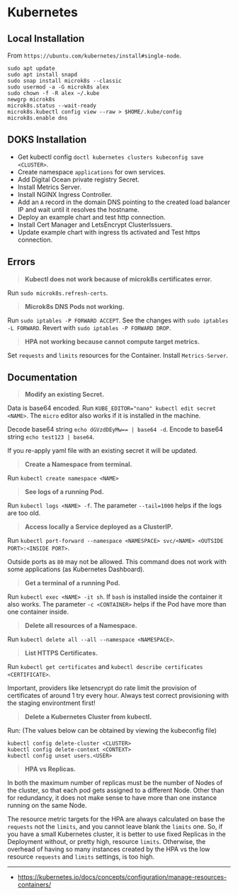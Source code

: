 # Kubernetes

## Local Installation

From `https://ubuntu.com/kubernetes/install#single-node`.

```
sudo apt update
sudo apt install snapd
sudo snap install microk8s --classic
sudo usermod -a -G microk8s alex
sudo chown -f -R alex ~/.kube
newgrp microk8s
microk8s.status --wait-ready
microk8s.kubectl config view --raw > $HOME/.kube/config
microk8s.enable dns
```

## DOKS Installation

- Get kubectl config `doctl kubernetes clusters kubeconfig save <CLUSTER>`.
- Create namespace `applications` for own services.
- Add Digital Ocean private registry Secret.
- Install Metrics Server.
- Install NGINX Ingress Controller.
- Add an `A` record in the domain DNS pointing to the created load balancer IP and wait until it resolves the hostname.
- Deploy an example chart and test http connection.
- Install Cert Manager and LetsEncrypt ClusterIssuers.
- Update example chart with ingress tls activated and Test https connection.

## Errors

> **Kubectl does not work because of microk8s certificates error.**

Run `sudo microk8s.refresh-certs`.

> **Microk8s DNS Pods not working.**

Run `sudo iptables -P FORWARD ACCEPT`.
See the changes with `sudo iptables -L FORWARD`.
Revert with `sudo iptables -P FORWARD DROP`.

> **HPA not working because cannot compute target metrics.**

Set `requests` and `limits` resources for the Container.
Install `Metrics-Server`.

## Documentation

> **Modify an existing Secret.**

Data is base64 encoded.
Run `KUBE_EDITOR="nano" kubectl edit secret <NAME>`.
The `micro` editor also works if it is installed in the machine.

Decode base64 string `echo dGVzdDEyMw== | base64 -d`.
Encode to base64 string `echo test123 | base64`.

If you re-apply yaml file with an existing secret it will be updated.

> **Create a Namespace from terminal.**

Run `kubectl create namespace <NAME>`

> **See logs of a running Pod.**

Run `kubectl logs <NAME> -f`.
The parameter `--tail=1000` helps if the logs are too old.

> **Access locally a Service deployed as a ClusterIP.**

Run `kubectl port-forward --namespace <NAMESPACE> svc/<NAME> <OUTSIDE PORT>:<INSIDE PORT>`.

Outside ports as `80` may not be allowed.
This command does not work with some applications (as Kubernetes Dashboard).

> **Get a terminal of a running Pod.**

Run `kubectl exec <NAME> -it sh`.
If `bash` is installed inside the container it also works.
The parameter `-c <CONTAINER>` helps if the Pod have more than one container inside.

> **Delete all resources of a Namespace.**

Run `kubectl delete all --all --namespace <NAMESPACE>`.

> **List HTTPS Certificates.**

Run `kubectl get certificates` and `kubectl describe certificates <CERTIFICATE>`.

Important, providers like letsencrypt do rate limit the provision of certificates of around 1 try every hour.
Always test correct provisioning with the staging environtment first!

> **Delete a Kubernetes Cluster from kubectl.**

Run: (The values below can be obtained by viewing the kubeconfig file)

```
kubectl config delete-cluster <CLUSTER>
kubectl config delete-context <CONTEXT>
kubectl config unset users.<USER>
```

> **HPA vs Replicas.**

In both the maximum number of replicas must be the number of Nodes of the cluster, so that each pod gets assigned to a different Node. Other than for redundancy, it does not make sense to have more than one instance running on the same Node.

The resource metric targets for the HPA are always calculated on base the `requests` not the `limits`, and you cannot leave blank the `limits` one. So, if you have a small Kubernetes cluster, it is better to use fixed Replicas in the Deployment without, or pretty high, resource `limits`. Otherwise, the overhead of having so many instances created by the HPA vs the low resource `requests` and `limits` settings, is too high.

---

- https://kubernetes.io/docs/concepts/configuration/manage-resources-containers/
